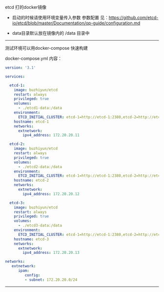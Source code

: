 etcd 打的docker镜像
- 启动的时候请使用环境变量传入参数
  参数配置 见：https://github.com/etcd-io/etcd/blob/master/Documentation/op-guide/configuration.md 

- data目录默认放在镜像内的 /data 目录中

----
测试环境可以用docker-compose 快速构建

docker-compose.yml 内容：

```yaml
version: '3.1'

services:

  etcd-1:
    image: buzhiyun/etcd
    restart: always
    privileged: true
    volumes:
      - ./etcd1-data:/data
    environment:
      ETCD_INITIAL_CLUSTER: etcd-1=http://etcd-1:2380,etcd-2=http://etcd-2:2380,etcd-3=http://etcd-3:2380
    hostname: etcd-1
    networks:
      extnetwork:
        ipv4_address: 172.20.20.11

  etcd-2:
    image: buzhiyun/etcd
    restart: always
    privileged: true
    volumes:
      - ./etcd2-data:/data
    environment:
      ETCD_INITIAL_CLUSTER: etcd-1=http://etcd-1:2380,etcd-2=http://etcd-2:2380,etcd-3=http://etcd-3:2380
    hostname: etcd-2
    networks:
      extnetwork:
        ipv4_address: 172.20.20.12

  etcd-3:
    image: buzhiyun/etcd
    restart: always
    privileged: true
    volumes:
      - ./etcd3-data:/data
    environment:
      ETCD_INITIAL_CLUSTER: etcd-1=http://etcd-1:2380,etcd-2=http://etcd-2:2380,etcd-3=http://etcd-3:2380
    hostname: etcd-3
    networks:
      extnetwork:
        ipv4_address: 172.20.20.13

networks:
   extnetwork:
      ipam:
         config:
         - subnet: 172.20.20.0/24
```


--------------------------------------------------------------
